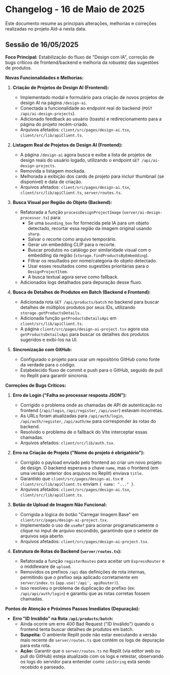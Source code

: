 # Changelog - 16 de Maio de 2025

Este documento resume as principais alterações, melhorias e correções realizadas no projeto Ald-a nesta data.

## Sessão de 16/05/2025

**Foco Principal:** Estabilização do fluxo de "Design com IA", correção de bugs críticos de frontend/backend e melhoria da robustez das sugestões de produtos.

**Novas Funcionalidades e Melhorias:**

1.  **Criação de Projetos de Design AI (Frontend):**
    *   Implementado modal e formulário para criação de novos projetos de design AI na página `/design-ai`.
    *   Conectada a funcionalidade ao endpoint real do backend (`POST /api/ai-design-projects`).
    *   Adicionado feedback ao usuário (toasts) e redirecionamento para a página do projeto recém-criado.
    *   Arquivos afetados: `client/src/pages/design-ai.tsx`, `client/src/lib/apiClient.ts`.

2.  **Listagem Real de Projetos de Design AI (Frontend):**
    *   A página `/design-ai` agora busca e exibe a lista de projetos de design reais do usuário logado, utilizando o endpoint `GET /api/ai-design-projects`.
    *   Removida a listagem mockada.
    *   Melhorada a exibição dos cards de projeto para incluir thumbnail (se disponível) e data de criação.
    *   Arquivos afetados: `client/src/pages/design-ai.tsx`, `client/src/lib/apiClient.ts`, `server/routes.ts`.

3.  **Busca Visual por Região do Objeto (Backend):**
    *   Refatorada a função `processDesignProjectImage` (`server/ai-design-processor.ts`) para:
        *   Se uma `bounding_box` for fornecida pela IA para um objeto detectado, recortar essa região da imagem original usando `sharp`.
        *   Salvar o recorte como arquivo temporário.
        *   Gerar um embedding CLIP para o recorte.
        *   Buscar produtos no catálogo por similaridade visual com o embedding da região (`storage.findProductsByEmbedding`).
        *   Filtrar os resultados por nome/categoria do objeto detectado.
        *   Usar esses resultados como sugestões prioritárias para o `DesignProjectItem`.
        *   A busca textual agora serve como fallback.
    *   Adicionados logs detalhados para depuração desse fluxo.

4.  **Busca de Detalhes de Produtos em Batch (Backend e Frontend):**
    *   Adicionada rota `GET /api/products/batch` no backend para buscar detalhes de múltiplos produtos por seus IDs, utilizando `storage.getProductsDetails`.
    *   Adicionada função `getProductsDetailsApi` em `client/src/lib/apiClient.ts`.
    *   A página `client/src/pages/design-ai-project.tsx` agora usa `getProductsDetailsApi` para buscar os detalhes dos produtos sugeridos e exibi-los na UI.

5.  **Sincronização com GitHub:**
    *   Configurado o projeto para usar um repositório GitHub como fonte da verdade para o código.
    *   Estabelecido fluxo de commit e push para o GitHub, seguido de pull no Replit para garantir sincronia.

**Correções de Bugs Críticos:**

1.  **Erro de Login ("Falha ao processar resposta JSON"):**
    *   Corrigido o problema onde as chamadas de API de autenticação no frontend (`/api/login`, `/api/register`, `/api/user`) estavam incorretas.
    *   As URLs foram atualizadas para `/api/auth/login`, `/api/auth/register`, `/api/auth/me` para corresponder às rotas do backend.
    *   Resolvido o problema de o fallback do Vite interceptar essas chamadas.
    *   Arquivos afetados: `client/src/lib/auth.tsx`.

2.  **Erro na Criação de Projeto ("Nome do projeto é obrigatório"):**
    *   Corrigido o payload enviado pelo frontend ao criar um novo projeto de design. O backend esperava a chave `name`, mas o frontend (em uma versão anterior dos arquivos no Replit) enviava `title`.
    *   Garantido que `client/src/pages/design-ai.tsx` e `client/src/lib/apiClient.ts` enviam `{ name: "..." }`.
    *   Arquivos afetados: `client/src/pages/design-ai.tsx`, `client/src/lib/apiClient.ts`.

3.  **Botão de Upload de Imagem Não Funcional:**
    *   Corrigida a lógica do botão "Carregar Imagem Base" em `client/src/pages/design-ai-project.tsx`.
    *   Implementado o uso de `useRef` para acionar programaticamente o clique no input de arquivo escondido, garantindo que o seletor de arquivos seja aberto.
    *   Arquivos afetados: `client/src/pages/design-ai-project.tsx`.

4.  **Estrutura de Rotas do Backend (`server/routes.ts`):**
    *   Refatorada a função `registerRoutes` para aceitar um `ExpressRouter` e o middleware de `upload`.
    *   Removidos os prefixos `/api` das definições de rota internas, permitindo que o prefixo seja aplicado corretamente em `server/index.ts` (`app.use('/api', apiRouter)`).
    *   Isso resolveu o problema de duplicação de prefixo (ex: `/api/api/auth/login`) e garantiu que as rotas corretas fossem chamadas.

**Pontos de Atenção e Próximos Passos Imediatos (Depuração):**

*   **Erro "ID Inválido" na Rota `/api/products/batch`:**
    *   Ainda ocorre um erro 400 Bad Request ("ID Inválido") quando o frontend tenta buscar detalhes de produtos em batch.
    *   **Suspeita:** O ambiente Replit pode não estar executando a versão mais recente de `server/routes.ts` que contém os logs de depuração para esta rota.
    *   **Ação:** Garantir que o `server/routes.ts` no Replit (via editor web ou pull do GitHub) esteja atualizado com os logs e retestar, observando os logs do servidor para entender como `idsString` está sendo recebido e parseado. 